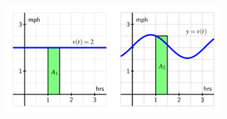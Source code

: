 ![At left, a constant velocity function; at right, a non-constant velocity function.](figures/4_1_VelArea.png)
